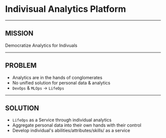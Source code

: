 # Indivisual Analytics Platform

---

## MISSION

Democratize Analytics for Indivuals

---

## PROBLEM

- Analytics are in the hands of conglomerates
- No unified solution for personal data & analytics
- `DevOps` & `MLOps` -> `LifeOps`

---

## SOLUTION

- `LifeOps` as a Service through individual analytics
- Aggregate personal data into their own hands with their control
- Develop individual's abilities/attributes/skills/ as a service
